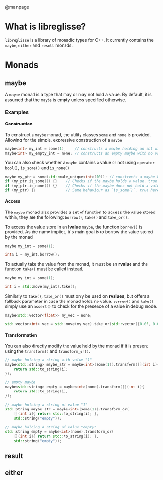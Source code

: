@mainpage

# What is libreglisse?

`libreglisse` is a library of monadic types for C++. It currently contains the `maybe`, `either` and `result` monads.

# Monads

## maybe

A `maybe` monad is a type that may or may not hold a value. By default, it is assumed that the `maybe` is empty unless
specified otherwise.

### Examples

#### Construction

To construct a `maybe` monad, the utility classes `some` and `none` is provided. Allowing for the simple, expressive construction of
a `maybe`

```cpp
maybe<int> my_int = some(1);    // constructs a maybe holding an int with value 1
maybe<int> my_empty_int = none; // constructs an empty maybe with no value
```
You can also check whether a `maybe` contains a value or not using `operator bool()`, `is_some()` and `is_none()`
```cpp
maybe my_ptr = some(std::make_unique<int>(10)); // constructs a maybe holding an int with value 1
if (my_ptr.is_some()) {}    // Checks if the maybe holds a value. true here
if (my_ptr.is_none()) {}    // Checks if the maybe does not hold a value. false here
if (my_ptr) {}              // Same behaviour as `is_some()`. true here
```

#### Access

The `maybe` monad also provides a set of function to access the value stored within,
they are the following: `borrow()`, `take()` and `take_or()`.

To access the value store in an **lvalue** `maybe`, the function `borrow()` is provided. As the name implies, it's main
goal is to borrow the value stored by the monad.
```cpp
maybe my_int = some(1);

int& i = my_int.borrow();  
```
To actually take the value from the monad, it must be an **rvalue** and the function `take()` must be
called instead.
```cpp
maybe my_int = some(1);

int i = std::move(my_int).take();
```
Similarly to `take()`, `take_or()` must only be used on **rvalues**, but offers a fallback parameter in case the monad
holds no value. `borrow()` and `take()` simply use an `assert()` to check for the presence of a value in debug mode.
```cpp
maybe<std::vector<float>> my_vec = none;

std::vector<int> vec = std::move(my_vec).take_or(std::vector({0.0f, 0.0f 0.0f}));
```

#### Transformation

You can also directly modify the value held by the monad if it is present using the `transform()` and `transform_or()`.

```cpp
// maybe holding a string with value "1"
maybe<std::string> maybe_str = maybe<int>(some(1)).transform([](int i){
    return std::to_string(i);
});

// empty maybe
maybe<std::string> empty = maybe<int>(none).transform([](int i){
    return std::to_string(i);
});
```

```cpp
// maybe holding a string of value "1"
std::string maybe_str = maybe<int>(some(1)).transform_or(
    [](int i){ return std::to_string(i); }, 
    std::string("empty"));
        
// maybe holding a string of value "empty"
std::string empty = maybe<int>(none).transform_or(
    [](int i){ return std::to_string(i); }, 
    std::string("empty"));
```

## result

## either
